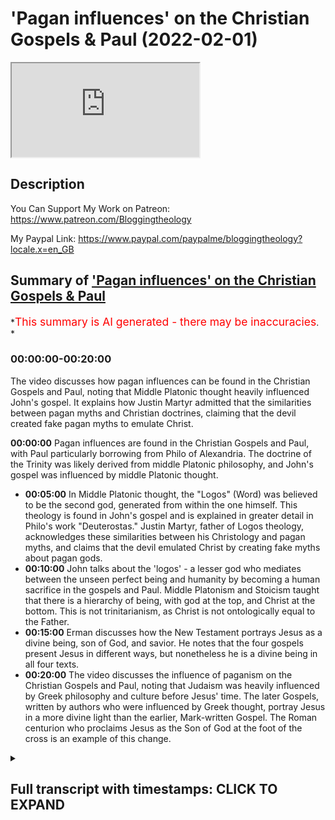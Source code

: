 # 'Pagan influences' on the Christian Gospels & Paul (2022-02-01)

<iframe loading='lazy' allow='autoplay' src='https://www.youtube.com/embed/w83Gf6Ldavs'></iframe>

## Description

You Can Support My Work on Patreon:
<https://www.patreon.com/Bloggingtheology>

My Paypal Link:
<https://www.paypal.com/paypalme/bloggingtheology?locale.x=en_GB>

## Summary of ['Pagan influences' on the Christian Gospels & Paul](https://www.youtube.com/watch?v=w83Gf6Ldavs)

*<span style="color:red; font-size:125%">This summary is AI generated - there may be inaccuracies</span>. *

### <a onclick="modifyYTiframeseektime('0')">00:00:00-00:20:00</a>

The video discusses how pagan influences can be found in the Christian Gospels and Paul, noting that Middle Platonic thought heavily influenced John's gospel. It explains how Justin Martyr admitted that the similarities between pagan myths and Christian doctrines, claiming that the devil created fake pagan myths to emulate Christ.

**<a onclick="modifyYTiframeseektime('0')">00:00:00</a>** Pagan influences are found in the Christian Gospels and Paul, with Paul particularly borrowing from Philo of Alexandria. The doctrine of the Trinity was likely derived from middle Platonic philosophy, and John's gospel was influenced by middle Platonic thought.

* **<a onclick="modifyYTiframeseektime('300')">00:05:00</a>** In Middle Platonic thought, the "Logos" (Word) was believed to be the second god, generated from within the one himself. This theology is found in John's gospel and is explained in greater detail in Philo's work "Deuterostas." Justin Martyr, father of Logos theology, acknowledges these similarities between his Christology and pagan myths, and claims that the devil emulated Christ by creating fake myths about pagan gods.
* **<a onclick="modifyYTiframeseektime('600')">00:10:00</a>**  John talks about the 'logos' - a lesser god who mediates between the unseen perfect being and humanity by becoming a human sacrifice in the gospels and Paul. Middle Platonism and Stoicism taught that there is a hierarchy of being, with god at the top, and Christ at the bottom. This is not trinitarianism, as Christ is not ontologically equal to the Father.
* **<a onclick="modifyYTiframeseektime('900')">00:15:00</a>**  Erman discusses how the New Testament portrays Jesus as a divine being, son of God, and savior. He notes that the four gospels present Jesus in different ways, but nonetheless he is a divine being in all four texts.
* **<a onclick="modifyYTiframeseektime('1200')">00:20:00</a>** The video discusses the influence of paganism on the Christian Gospels and Paul, noting that Judaism was heavily influenced by Greek philosophy and culture before Jesus' time. The later Gospels, written by authors who were influenced by Greek thought, portray Jesus in a more divine light than the earlier, Mark-written Gospel. The Roman centurion who proclaims Jesus as the Son of God at the foot of the cross is an example of this change.

<details><summary><h2>Full transcript with timestamps: CLICK TO EXPAND</h2></summary>

<a onclick="modifyYTiframeseektime('2')">0:00:02</a> okay so i i want to begin  
<a onclick="modifyYTiframeseektime('5')">0:00:05</a> sort of uh setting the table as it were  
<a onclick="modifyYTiframeseektime('7')">0:00:07</a> theologically okay  
<a onclick="modifyYTiframeseektime('9')">0:00:09</a> so i mentioned in a previous podcast  
<a onclick="modifyYTiframeseektime('11')">0:00:11</a> that that paul's christology um not you  
<a onclick="modifyYTiframeseektime('14')">0:00:14</a> paul paul paul of tarsus  
<a onclick="modifyYTiframeseektime('18')">0:00:18</a> by the way but it's not the same as the  
<a onclick="modifyYTiframeseektime('19')">0:00:19</a> apostle paul  
<a onclick="modifyYTiframeseektime('21')">0:00:21</a> yeah  
<a onclick="modifyYTiframeseektime('22')">0:00:22</a> paul's christology in essence  
<a onclick="modifyYTiframeseektime('25')">0:00:25</a> was a composite of jewish and greek  
<a onclick="modifyYTiframeseektime('27')">0:00:27</a> ideas okay that is to say jewish and  
<a onclick="modifyYTiframeseektime('29')">0:00:29</a> pagan beliefs and by pagan i simply mean  
<a onclick="modifyYTiframeseektime('32')">0:00:32</a> non-jewish i'm not using the word a  
<a onclick="modifyYTiframeseektime('34')">0:00:34</a> pagan necessarily in a derogatory sense  
<a onclick="modifyYTiframeseektime('37')">0:00:37</a> okay so paul created this new hybrid  
<a onclick="modifyYTiframeseektime('39')">0:00:39</a> religion and religion in the hellenistic  
<a onclick="modifyYTiframeseektime('41')">0:00:41</a> world  
<a onclick="modifyYTiframeseektime('42')">0:00:42</a> tended to be syncretistic i mean they  
<a onclick="modifyYTiframeseektime('44')">0:00:44</a> would mix and match different elements  
<a onclick="modifyYTiframeseektime('46')">0:00:46</a> this was normal  
<a onclick="modifyYTiframeseektime('47')">0:00:47</a> and paul was schooled in hellenistic  
<a onclick="modifyYTiframeseektime('49')">0:00:49</a> philosophy paul quoted pagan poets  
<a onclick="modifyYTiframeseektime('52')">0:00:52</a> according to the new testament to  
<a onclick="modifyYTiframeseektime('53')">0:00:53</a> support his christology he quoted pagan  
<a onclick="modifyYTiframeseektime('56')">0:00:56</a> poets in the new testament to support  
<a onclick="modifyYTiframeseektime('58')">0:00:58</a> his christology this is something that  
<a onclick="modifyYTiframeseektime('60')">0:01:00</a> christian apologists don't like to talk  
<a onclick="modifyYTiframeseektime('62')">0:01:02</a> about and most casual bible readers are  
<a onclick="modifyYTiframeseektime('64')">0:01:04</a> not even aware of this they just read  
<a onclick="modifyYTiframeseektime('66')">0:01:06</a> the text they don't know what paul's  
<a onclick="modifyYTiframeseektime('67')">0:01:07</a> saying paul quoted the final mean as  
<a onclick="modifyYTiframeseektime('70')">0:01:10</a> hymn to zeus by the pagan poet and stoic  
<a onclick="modifyYTiframeseektime('73')">0:01:13</a> eritis of soli according to acts 17 28  
<a onclick="modifyYTiframeseektime('76')">0:01:16</a> at the aeropocus  
<a onclick="modifyYTiframeseektime('78')">0:01:18</a> and he also quoted the poet manander in  
<a onclick="modifyYTiframeseektime('80')">0:01:20</a> first corinthians 15 33. i mean talk  
<a onclick="modifyYTiframeseektime('83')">0:01:23</a> about the satanic verses  
<a onclick="modifyYTiframeseektime('86')">0:01:26</a> no i'm just kidding um  
<a onclick="modifyYTiframeseektime('89')">0:01:29</a> paul made christ right the jewish  
<a onclick="modifyYTiframeseektime('91')">0:01:31</a> messiah  
<a onclick="modifyYTiframeseektime('93')">0:01:33</a> the locus the intersection of two pagan  
<a onclick="modifyYTiframeseektime('95')">0:01:35</a> beliefs so christ is both the dying and  
<a onclick="modifyYTiframeseektime('98')">0:01:38</a> rising savior man god as well as the  
<a onclick="modifyYTiframeseektime('100')">0:01:40</a> divine mediator between the god and  
<a onclick="modifyYTiframeseektime('103')">0:01:43</a> humanity and by the god i mean  
<a onclick="modifyYTiframeseektime('106')">0:01:46</a> the perfect being who is at the top of  
<a onclick="modifyYTiframeseektime('108')">0:01:48</a> this ontological hierarchy or pyramid  
<a onclick="modifyYTiframeseektime('112')">0:01:52</a> that permeates all existence so this  
<a onclick="modifyYTiframeseektime('114')">0:01:54</a> this hierarchy or or chain of being  
<a onclick="modifyYTiframeseektime('117')">0:01:57</a> is absolutely central to both middle and  
<a onclick="modifyYTiframeseektime('119')">0:01:59</a> neoplatonism  
<a onclick="modifyYTiframeseektime('121')">0:02:01</a> okay and i want to make a request of the  
<a onclick="modifyYTiframeseektime('123')">0:02:03</a> audience to study middle and  
<a onclick="modifyYTiframeseektime('126')">0:02:06</a> neoplatonism and you will come to know  
<a onclick="modifyYTiframeseektime('129')">0:02:09</a> the true origins of the trinity i mean  
<a onclick="modifyYTiframeseektime('131')">0:02:11</a> christian apologists will say that the  
<a onclick="modifyYTiframeseektime('133')">0:02:13</a> doctrine of the trinity is firmly  
<a onclick="modifyYTiframeseektime('134')">0:02:14</a> grounded in the tanakh  
<a onclick="modifyYTiframeseektime('136')">0:02:16</a> in my view that's a red herring  
<a onclick="modifyYTiframeseektime('138')">0:02:18</a> they want to throw you off the scent of  
<a onclick="modifyYTiframeseektime('140')">0:02:20</a> greek metaphysics and study philo of  
<a onclick="modifyYTiframeseektime('143')">0:02:23</a> alexandria okay so he was a jewish  
<a onclick="modifyYTiframeseektime('145')">0:02:25</a> middle platonic philosopher living in  
<a onclick="modifyYTiframeseektime('148')">0:02:28</a> egypt in the first century he died  
<a onclick="modifyYTiframeseektime('149')">0:02:29</a> around 40 of the common era before the  
<a onclick="modifyYTiframeseektime('151')">0:02:31</a> writing of the new testament okay  
<a onclick="modifyYTiframeseektime('153')">0:02:33</a> there's no doubt  
<a onclick="modifyYTiframeseektime('155')">0:02:35</a> that philo's writings influenced the  
<a onclick="modifyYTiframeseektime('157')">0:02:37</a> doctrine of the trinity in a significant  
<a onclick="modifyYTiframeseektime('159')">0:02:39</a> way  
<a onclick="modifyYTiframeseektime('160')">0:02:40</a> even william lane craig admits this you  
<a onclick="modifyYTiframeseektime('162')">0:02:42</a> know dr craig is their champion the  
<a onclick="modifyYTiframeseektime('164')">0:02:44</a> christian apologists you know they love  
<a onclick="modifyYTiframeseektime('166')">0:02:46</a> him the early christian greek fathers  
<a onclick="modifyYTiframeseektime('168')">0:02:48</a> they used philo's writings  
<a onclick="modifyYTiframeseektime('170')">0:02:50</a> as a basis with which to formulate their  
<a onclick="modifyYTiframeseektime('172')">0:02:52</a> logos christology people like justin and  
<a onclick="modifyYTiframeseektime('175')">0:02:55</a> irenaeus eusebius who was constantine's  
<a onclick="modifyYTiframeseektime('178')">0:02:58</a> sort of spin doctor uh even claimed that  
<a onclick="modifyYTiframeseektime('181')">0:03:01</a> philo met peter right i mean it's a  
<a onclick="modifyYTiframeseektime('183')">0:03:03</a> total fabrication i mean this was  
<a onclick="modifyYTiframeseektime('185')">0:03:05</a> eusebius's way of bolstering philo's  
<a onclick="modifyYTiframeseektime('187')">0:03:07</a> authority similar to paul claiming that  
<a onclick="modifyYTiframeseektime('190')">0:03:10</a> he met with peter and james maybe he did  
<a onclick="modifyYTiframeseektime('192')">0:03:12</a> i mean it doesn't end well according to  
<a onclick="modifyYTiframeseektime('194')">0:03:14</a> acts 21 but craig says that  
<a onclick="modifyYTiframeseektime('197')">0:03:17</a> the dogma at nicea was quote a synthesis  
<a onclick="modifyYTiframeseektime('200')">0:03:20</a> between john's gospel  
<a onclick="modifyYTiframeseektime('202')">0:03:22</a> and the thought of philo of alexandria  
<a onclick="modifyYTiframeseektime('205')">0:03:25</a> and the middle platonism that he  
<a onclick="modifyYTiframeseektime('207')">0:03:27</a> represented end quote i mean i would go  
<a onclick="modifyYTiframeseektime('210')">0:03:30</a> even further and say that  
<a onclick="modifyYTiframeseektime('212')">0:03:32</a> john's gospel itself was clearly  
<a onclick="modifyYTiframeseektime('214')">0:03:34</a> influenced by middle platonism  
<a onclick="modifyYTiframeseektime('217')">0:03:37</a> so so  
<a onclick="modifyYTiframeseektime('218')">0:03:38</a> so dr craig even downplays in my opinion  
<a onclick="modifyYTiframeseektime('222')">0:03:42</a> the reality of the vast influence that  
<a onclick="modifyYTiframeseektime('224')">0:03:44</a> greek metaphysics had on both christian  
<a onclick="modifyYTiframeseektime('226')">0:03:46</a> doctrine and christian scripture and  
<a onclick="modifyYTiframeseektime('229')">0:03:49</a> we'll and we'll see that okay  
<a onclick="modifyYTiframeseektime('231')">0:03:51</a> this is a common place in um historical  
<a onclick="modifyYTiframeseektime('234')">0:03:54</a> theologies it's not just you and william  
<a onclick="modifyYTiframeseektime('236')">0:03:56</a> lane craig this is  
<a onclick="modifyYTiframeseektime('238')">0:03:58</a> very very standard understanding and  
<a onclick="modifyYTiframeseektime('240')">0:04:00</a> explanation of the origins of the way  
<a onclick="modifyYTiframeseektime('241')">0:04:01</a> the doctrine is formulated uh yeah this  
<a onclick="modifyYTiframeseektime('244')">0:04:04</a> is very very standard very very standard  
<a onclick="modifyYTiframeseektime('246')">0:04:06</a> across the board right  
<a onclick="modifyYTiframeseektime('248')">0:04:08</a> um so any honest historian or theologian  
<a onclick="modifyYTiframeseektime('251')">0:04:11</a> you know they will point this out so so  
<a onclick="modifyYTiframeseektime('253')">0:04:13</a> according to this platonic metaphysical  
<a onclick="modifyYTiframeseektime('255')">0:04:15</a> system at the top of this hierarchy of  
<a onclick="modifyYTiframeseektime('257')">0:04:17</a> being  
<a onclick="modifyYTiframeseektime('258')">0:04:18</a> is the one right tahen as platinus uh  
<a onclick="modifyYTiframeseektime('262')">0:04:22</a> referred to him the church father origin  
<a onclick="modifyYTiframeseektime('264')">0:04:24</a> of alexandria called him the auto theos  
<a onclick="modifyYTiframeseektime('267')">0:04:27</a> right the very god  
<a onclick="modifyYTiframeseektime('269')">0:04:29</a> of course philo called him hathaos with  
<a onclick="modifyYTiframeseektime('271')">0:04:31</a> the definite article the god and this is  
<a onclick="modifyYTiframeseektime('273')">0:04:33</a> also what john's gospel calls the father  
<a onclick="modifyYTiframeseektime('276')">0:04:36</a> ha theos okay with the definite article  
<a onclick="modifyYTiframeseektime('279')">0:04:39</a> um you know the the uh  
<a onclick="modifyYTiframeseektime('282')">0:04:42</a> the author of john's gospel never refers  
<a onclick="modifyYTiframeseektime('284')">0:04:44</a> to jesus or the son as ha theos in an  
<a onclick="modifyYTiframeseektime('287')">0:04:47</a> absolute and unqualified way  
<a onclick="modifyYTiframeseektime('290')">0:04:50</a> and thomas's so-called confession in  
<a onclick="modifyYTiframeseektime('292')">0:04:52</a> john 20 is not an exception to this so  
<a onclick="modifyYTiframeseektime('294')">0:04:54</a> john refers to jesus as the logos and a  
<a onclick="modifyYTiframeseektime('298')">0:04:58</a> theos a god so if you look at john 1 1  
<a onclick="modifyYTiframeseektime('300')">0:05:00</a> right nrk ain't halagas  
<a onclick="modifyYTiframeseektime('303')">0:05:03</a> kai halagas prastantheon  
<a onclick="modifyYTiframeseektime('305')">0:05:05</a> right so so in the beginning was the  
<a onclick="modifyYTiframeseektime('307')">0:05:07</a> word and the word was with the god tan  
<a onclick="modifyYTiframeseektime('310')">0:05:10</a> is a definite article here in the  
<a onclick="modifyYTiframeseektime('311')">0:05:11</a> accusative tan theon kai theos and a god  
<a onclick="modifyYTiframeseektime('315')">0:05:15</a> was the logos so middle platonism  
<a onclick="modifyYTiframeseektime('318')">0:05:18</a> explains what john meant here much more  
<a onclick="modifyYTiframeseektime('320')">0:05:20</a> coherently than tanaki judaism or  
<a onclick="modifyYTiframeseektime('323')">0:05:23</a> trinitarianism  
<a onclick="modifyYTiframeseektime('325')">0:05:25</a> in middle platonism the logos was  
<a onclick="modifyYTiframeseektime('326')">0:05:26</a> believed to be the second god a second  
<a onclick="modifyYTiframeseektime('329')">0:05:29</a> level of being who was generated  
<a onclick="modifyYTiframeseektime('332')">0:05:32</a> from within the one himself in  
<a onclick="modifyYTiframeseektime('334')">0:05:34</a> pre-eternality so since the logos was  
<a onclick="modifyYTiframeseektime('336')">0:05:36</a> generated or caused by  
<a onclick="modifyYTiframeseektime('338')">0:05:38</a> the god the logos is not as great as the  
<a onclick="modifyYTiframeseektime('341')">0:05:41</a> god the logos is the divine mediator  
<a onclick="modifyYTiframeseektime('344')">0:05:44</a> between the god and humanity  
<a onclick="modifyYTiframeseektime('347')">0:05:47</a> hence you know the father is greater  
<a onclick="modifyYTiframeseektime('349')">0:05:49</a> than i says john's incarnated logos yet  
<a onclick="modifyYTiframeseektime('352')">0:05:52</a> he also says the father and i are one so  
<a onclick="modifyYTiframeseektime('354')">0:05:54</a> christian apologists armed with the  
<a onclick="modifyYTiframeseektime('356')">0:05:56</a> nomenclature of nicaea they went back to  
<a onclick="modifyYTiframeseektime('359')">0:05:59</a> these texts and said okay when he said  
<a onclick="modifyYTiframeseektime('362')">0:06:02</a> the father is greater than i the logos  
<a onclick="modifyYTiframeseektime('364')">0:06:04</a> was talking about his hypothesis his  
<a onclick="modifyYTiframeseektime('366')">0:06:06</a> person but when he said the father and i  
<a onclick="modifyYTiframeseektime('368')">0:06:08</a> are one he was referring to his ucia his  
<a onclick="modifyYTiframeseektime('370')">0:06:10</a> essence so they incorporate this this  
<a onclick="modifyYTiframeseektime('372')">0:06:12</a> convoluted language and retroactively  
<a onclick="modifyYTiframeseektime('375')">0:06:15</a> import  
<a onclick="modifyYTiframeseektime('377')">0:06:17</a> a trinitarian hermeneutic upon john upon  
<a onclick="modifyYTiframeseektime('380')">0:06:20</a> john's gospel and does completely  
<a onclick="modifyYTiframeseektime('382')">0:06:22</a> decontextualize it i mean it's a nice  
<a onclick="modifyYTiframeseektime('384')">0:06:24</a> little slide of hand but read john in  
<a onclick="modifyYTiframeseektime('386')">0:06:26</a> its context right john's underlying  
<a onclick="modifyYTiframeseektime('388')">0:06:28</a> metaphysic is middle platonism  
<a onclick="modifyYTiframeseektime('391')">0:06:31</a> and in fact 70 years before john wrote  
<a onclick="modifyYTiframeseektime('393')">0:06:33</a> about the logos  
<a onclick="modifyYTiframeseektime('395')">0:06:35</a> philo wrote about the logos and philo  
<a onclick="modifyYTiframeseektime('398')">0:06:38</a> referred to the logos as a second god  
<a onclick="modifyYTiframeseektime('402')">0:06:42</a> deuterostas and origen would use the  
<a onclick="modifyYTiframeseektime('404')">0:06:44</a> same phrase some 200 years later but  
<a onclick="modifyYTiframeseektime('407')">0:06:47</a> still before nicea you know he said the  
<a onclick="modifyYTiframeseektime('408')">0:06:48</a> father is otto theos the very god the  
<a onclick="modifyYTiframeseektime('411')">0:06:51</a> son is important because the language  
<a onclick="modifyYTiframeseektime('413')">0:06:53</a> that john uses actually has a precedent  
<a onclick="modifyYTiframeseektime('415')">0:06:55</a> in um in the pagan language found on the  
<a onclick="modifyYTiframeseektime('418')">0:06:58</a> lips of philo of alexandria so it's not  
<a onclick="modifyYTiframeseektime('421')">0:07:01</a> a it's this continuity this connection  
<a onclick="modifyYTiframeseektime('423')">0:07:03</a> is really important i think it is very  
<a onclick="modifyYTiframeseektime('426')">0:07:06</a> important and you know origen also he  
<a onclick="modifyYTiframeseektime('428')">0:07:08</a> uses like you said he uses that phrase  
<a onclick="modifyYTiframeseektime('430')">0:07:10</a> from philo deuteros  
<a onclick="modifyYTiframeseektime('432')">0:07:12</a> that the logos is a second god but  
<a onclick="modifyYTiframeseektime('434')">0:07:14</a> johanna and jesus right  
<a onclick="modifyYTiframeseektime('436')">0:07:16</a> or john's logos refers to his father as  
<a onclick="modifyYTiframeseektime('439')">0:07:19</a> theon moo my god right  
<a onclick="modifyYTiframeseektime('442')">0:07:22</a> my god in mark in matthew jesus you know  
<a onclick="modifyYTiframeseektime('444')">0:07:24</a> the cry of their election  
<a onclick="modifyYTiframeseektime('448')">0:07:28</a> my god my god so the logos who's  
<a onclick="modifyYTiframeseektime('450')">0:07:30</a> supposed to be god capital g according  
<a onclick="modifyYTiframeseektime('452')">0:07:32</a> to trinitarians has a god so this is  
<a onclick="modifyYTiframeseektime('455')">0:07:35</a> clearly two gods and both men philo and  
<a onclick="modifyYTiframeseektime('458')">0:07:38</a> origen they hail from alexandria and you  
<a onclick="modifyYTiframeseektime('460')">0:07:40</a> know the name says it all you know this  
<a onclick="modifyYTiframeseektime('462')">0:07:42</a> is why imam al-ghazali vehemently  
<a onclick="modifyYTiframeseektime('464')">0:07:44</a> condemned the metaphysical positions of  
<a onclick="modifyYTiframeseektime('466')">0:07:46</a> the hellenistic muslim philosophers of  
<a onclick="modifyYTiframeseektime('468')">0:07:48</a> his day because he recognized that  
<a onclick="modifyYTiframeseektime('470')">0:07:50</a> platonic metaphysics  
<a onclick="modifyYTiframeseektime('472')">0:07:52</a> acted as a gateway to the theological  
<a onclick="modifyYTiframeseektime('474')">0:07:54</a> deviations and idolatry of the people of  
<a onclick="modifyYTiframeseektime('476')">0:07:56</a> the book both jews and christians of the  
<a onclick="modifyYTiframeseektime('478')">0:07:58</a> past not just christians but also jews  
<a onclick="modifyYTiframeseektime('481')">0:08:01</a> and as i said for philo the logos was  
<a onclick="modifyYTiframeseektime('483')">0:08:03</a> the highest of the intermediary beings  
<a onclick="modifyYTiframeseektime('486')">0:08:06</a> okay the begotten son of god he says  
<a onclick="modifyYTiframeseektime('489')">0:08:09</a> philo says he says his firstborn he says  
<a onclick="modifyYTiframeseektime('492')">0:08:12</a> the celestial high priest right who was  
<a onclick="modifyYTiframeseektime('495')">0:08:15</a> often symbolized in the tanakh by an  
<a onclick="modifyYTiframeseektime('497')">0:08:17</a> angel  
<a onclick="modifyYTiframeseektime('498')">0:08:18</a> all right this is according to philo the  
<a onclick="modifyYTiframeseektime('499')">0:08:19</a> logos as the mind of god as it were was  
<a onclick="modifyYTiframeseektime('502')">0:08:22</a> neither uncreated in the same sense as  
<a onclick="modifyYTiframeseektime('504')">0:08:24</a> the god nor created in the same sense as  
<a onclick="modifyYTiframeseektime('507')">0:08:27</a> the cosmos the logos was caused from the  
<a onclick="modifyYTiframeseektime('510')">0:08:30</a> very essence of the god  
<a onclick="modifyYTiframeseektime('512')">0:08:32</a> meaning the logos was eternally  
<a onclick="modifyYTiframeseektime('514')">0:08:34</a> generated i.e begotten not made before  
<a onclick="modifyYTiframeseektime('518')">0:08:38</a> all the ages sounds very very familiar  
<a onclick="modifyYTiframeseektime('520')">0:08:40</a> sounds like the nicene creed you know  
<a onclick="modifyYTiframeseektime('522')">0:08:42</a> justin martyr the father of logos  
<a onclick="modifyYTiframeseektime('524')">0:08:44</a> theology he he admits that there are  
<a onclick="modifyYTiframeseektime('526')">0:08:46</a> disturbing parallels between his  
<a onclick="modifyYTiframeseektime('528')">0:08:48</a> christology and the pagan myths of  
<a onclick="modifyYTiframeseektime('530')">0:08:50</a> bacchus that's dionysius  
<a onclick="modifyYTiframeseektime('533')">0:08:53</a> and and hercules and and esclepius and  
<a onclick="modifyYTiframeseektime('535')">0:08:55</a> perseus and mithras  
<a onclick="modifyYTiframeseektime('537')">0:08:57</a> and in his dialogue with trifo justin  
<a onclick="modifyYTiframeseektime('539')">0:08:59</a> accounts for these similarities by  
<a onclick="modifyYTiframeseektime('540')">0:09:00</a> claiming well the devil sort of emulated  
<a onclick="modifyYTiframeseektime('542')">0:09:02</a> the prophecies of christ by inventing  
<a onclick="modifyYTiframeseektime('544')">0:09:04</a> these sort of fake fables  
<a onclick="modifyYTiframeseektime('546')">0:09:06</a> about their pagan gods in order to cause  
<a onclick="modifyYTiframeseektime('548')">0:09:08</a> christians to go astray i mean justin  
<a onclick="modifyYTiframeseektime('550')">0:09:10</a> also says that the angel that  
<a onclick="modifyYTiframeseektime('552')">0:09:12</a> jacob wrestled in genesis  
<a onclick="modifyYTiframeseektime('554')">0:09:14</a> and beat no less was the pre-incarnate  
<a onclick="modifyYTiframeseektime('558')">0:09:18</a> christ the logos so so john 1 1 is the  
<a onclick="modifyYTiframeseektime('561')">0:09:21</a> beginning of the prologue of john's  
<a onclick="modifyYTiframeseektime('562')">0:09:22</a> gospel that's called the hymn to the  
<a onclick="modifyYTiframeseektime('564')">0:09:24</a> logos how does the hymn end right so the  
<a onclick="modifyYTiframeseektime('567')">0:09:27</a> most authentic reading according to new  
<a onclick="modifyYTiframeseektime('569')">0:09:29</a> testament textual critics like the  
<a onclick="modifyYTiframeseektime('571')">0:09:31</a> united bible society nestle allen and so  
<a onclick="modifyYTiframeseektime('573')">0:09:33</a> on and so forth is the following so it's  
<a onclick="modifyYTiframeseektime('575')">0:09:35</a> john 1 18 right john 1 18 that's the end  
<a onclick="modifyYTiframeseektime('578')">0:09:38</a> of the hymn to the logos it says  
<a onclick="modifyYTiframeseektime('582')">0:09:42</a> so no one has ever seen god and the  
<a onclick="modifyYTiframeseektime('585')">0:09:45</a> context clearly suggests that john is  
<a onclick="modifyYTiframeseektime('587')">0:09:47</a> talking about the first level of being  
<a onclick="modifyYTiframeseektime('589')">0:09:49</a> the father the god  
<a onclick="modifyYTiframeseektime('591')">0:09:51</a> because then he says monogenes theos a  
<a onclick="modifyYTiframeseektime('595')">0:09:55</a> unique god  
<a onclick="modifyYTiframeseektime('597')">0:09:57</a> a one of a kind god a uniquely generated  
<a onclick="modifyYTiframeseektime('600')">0:10:00</a> god and now john is talking about the  
<a onclick="modifyYTiframeseektime('602')">0:10:02</a> logos the logos is another god  
<a onclick="modifyYTiframeseektime('604')">0:10:04</a> because he was seen the first god he  
<a onclick="modifyYTiframeseektime('606')">0:10:06</a> mentioned has never been seen right the  
<a onclick="modifyYTiframeseektime('608')">0:10:08</a> monogamy's theos it's it goes on to say  
<a onclick="modifyYTiframeseektime('612')">0:10:12</a> who is in the heart of the father it  
<a onclick="modifyYTiframeseektime('614')">0:10:14</a> says ekinas exegesato that one exegetes  
<a onclick="modifyYTiframeseektime('617')">0:10:17</a> or explains or reveals the father so the  
<a onclick="modifyYTiframeseektime('620')">0:10:20</a> son is the divine  
<a onclick="modifyYTiframeseektime('622')">0:10:22</a> mediator and then john 3 16 for god so  
<a onclick="modifyYTiframeseektime('624')">0:10:24</a> loved the world he gave his only  
<a onclick="modifyYTiframeseektime('626')">0:10:26</a> begotten son the son is a savior man god  
<a onclick="modifyYTiframeseektime('628')">0:10:28</a> a human sacrifice  
<a onclick="modifyYTiframeseektime('631')">0:10:31</a> so then the second level of being  
<a onclick="modifyYTiframeseektime('633')">0:10:33</a> referred to as the logos by middle  
<a onclick="modifyYTiframeseektime('635')">0:10:35</a> platonic writers such as philo and john  
<a onclick="modifyYTiframeseektime('637')">0:10:37</a> is still a divine being he is a theos  
<a onclick="modifyYTiframeseektime('640')">0:10:40</a> he's a god but he's not haphaos he's not  
<a onclick="modifyYTiframeseektime('643')">0:10:43</a> the god or the otto theos the very god  
<a onclick="modifyYTiframeseektime('646')">0:10:46</a> so this is called henotheistic  
<a onclick="modifyYTiframeseektime('648')">0:10:48</a> polytheism okay this is not the yeti  
<a onclick="modifyYTiframeseektime('651')">0:10:51</a> this is not the unitarian you know  
<a onclick="modifyYTiframeseektime('653')">0:10:53</a> monotheism of the tanakh  
<a onclick="modifyYTiframeseektime('655')">0:10:55</a> nor is this the trinitarian monotheism  
<a onclick="modifyYTiframeseektime('657')">0:10:57</a> of the fourth century of the common era  
<a onclick="modifyYTiframeseektime('659')">0:10:59</a> this is a henotheistic polytheism this  
<a onclick="modifyYTiframeseektime('662')">0:11:02</a> is what the gospels and pauline epistles  
<a onclick="modifyYTiframeseektime('665')">0:11:05</a> teach in my view okay  
<a onclick="modifyYTiframeseektime('666')">0:11:06</a> the gospels suffused with greek ideas  
<a onclick="modifyYTiframeseektime('670')">0:11:10</a> and influenced by paul's gospel teach  
<a onclick="modifyYTiframeseektime('673')">0:11:13</a> that jesus is another god a lesser god  
<a onclick="modifyYTiframeseektime('676')">0:11:16</a> who mediates between the unseen perfect  
<a onclick="modifyYTiframeseektime('678')">0:11:18</a> being and humanity by becoming a human  
<a onclick="modifyYTiframeseektime('680')">0:11:20</a> sacrifice so he is the son of god not  
<a onclick="modifyYTiframeseektime('682')">0:11:22</a> god the son right and of course paul  
<a onclick="modifyYTiframeseektime('684')">0:11:24</a> wrote first timothy chapter 2 verses  
<a onclick="modifyYTiframeseektime('687')">0:11:27</a> five really that's pseudo paul right  
<a onclick="modifyYTiframeseektime('689')">0:11:29</a> first timothy two five and six but this  
<a onclick="modifyYTiframeseektime('691')">0:11:31</a> represents paul's thinking uh for there  
<a onclick="modifyYTiframeseektime('693')">0:11:33</a> is one god and one mediator between god  
<a onclick="modifyYTiframeseektime('696')">0:11:36</a> and man the man jesus christ and then he  
<a onclick="modifyYTiframeseektime('698')">0:11:38</a> goes on who gave himself as a ransom for  
<a onclick="modifyYTiframeseektime('701')">0:11:41</a> all people so we have the mediating  
<a onclick="modifyYTiframeseektime('702')">0:11:42</a> logos dying for our sins now paul never  
<a onclick="modifyYTiframeseektime('705')">0:11:45</a> referred to the mediator as the logos  
<a onclick="modifyYTiframeseektime('708')">0:11:48</a> but clearly this is the concept he has  
<a onclick="modifyYTiframeseektime('710')">0:11:50</a> in mind  
<a onclick="modifyYTiframeseektime('711')">0:11:51</a> paul didn't refer to christ as the  
<a onclick="modifyYTiframeseektime('714')">0:11:54</a> wisdom of god theo sophian and of course  
<a onclick="modifyYTiframeseektime('717')">0:11:57</a> philo had already identified chokma in  
<a onclick="modifyYTiframeseektime('720')">0:12:00</a> the old testament divine wisdom as being  
<a onclick="modifyYTiframeseektime('722')">0:12:02</a> the logos explicitly right like in  
<a onclick="modifyYTiframeseektime('724')">0:12:04</a> proverbs chapter eight right the  
<a onclick="modifyYTiframeseektime('726')">0:12:06</a> personified and expressive  
<a onclick="modifyYTiframeseektime('728')">0:12:08</a> logos according to philo spoke of its  
<a onclick="modifyYTiframeseektime('730')">0:12:10</a> origin the lord possessed me at the  
<a onclick="modifyYTiframeseektime('731')">0:12:11</a> beginning of his way before his work of  
<a onclick="modifyYTiframeseektime('734')">0:12:14</a> creation i was poured forth from  
<a onclick="modifyYTiframeseektime('736')">0:12:16</a> eternity from from before the creation  
<a onclick="modifyYTiframeseektime('738')">0:12:18</a> of the earth and paul being a highly  
<a onclick="modifyYTiframeseektime('741')">0:12:21</a> hellenized jew that he was echoed this  
<a onclick="modifyYTiframeseektime('744')">0:12:24</a> phelonic uh sentiment i mean paul wrote  
<a onclick="modifyYTiframeseektime('746')">0:12:26</a> to the corinthians that he was speaking  
<a onclick="modifyYTiframeseektime('747')">0:12:27</a> of the wisdom of god and mystery which  
<a onclick="modifyYTiframeseektime('749')">0:12:29</a> was ordained by god before the ages of  
<a onclick="modifyYTiframeseektime('751')">0:12:31</a> our glory  
<a onclick="modifyYTiframeseektime('753')">0:12:33</a> in this in the pseudo-pauline book of  
<a onclick="modifyYTiframeseektime('754')">0:12:34</a> colossians the author said and he the  
<a onclick="modifyYTiframeseektime('756')">0:12:36</a> son is before all things and by him all  
<a onclick="modifyYTiframeseektime('759')">0:12:39</a> things are held together this is middle  
<a onclick="modifyYTiframeseektime('761')">0:12:41</a> platonism this is stoicism okay  
<a onclick="modifyYTiframeseektime('764')">0:12:44</a> additionally  
<a onclick="modifyYTiframeseektime('766')">0:12:46</a> and again in imitation of middle  
<a onclick="modifyYTiframeseektime('767')">0:12:47</a> platonism paul envisioned a henotheistic  
<a onclick="modifyYTiframeseektime('771')">0:12:51</a> and hierarchical scheme of divinity with  
<a onclick="modifyYTiframeseektime('774')">0:12:54</a> god our father at the top and then the  
<a onclick="modifyYTiframeseektime('776')">0:12:56</a> lord jesus christ the wisdom of god i.e  
<a onclick="modifyYTiframeseektime('779')">0:12:59</a> the logos just below him right so paul  
<a onclick="modifyYTiframeseektime('782')">0:13:02</a> wrote in first corinthians he says  
<a onclick="modifyYTiframeseektime('783')">0:13:03</a> pantas andros ethale  
<a onclick="modifyYTiframeseektime('786')">0:13:06</a> so he says the head of every man is  
<a onclick="modifyYTiframeseektime('788')">0:13:08</a> christ  
<a onclick="modifyYTiframeseektime('792')">0:13:12</a> and the head of of the woman is the man  
<a onclick="modifyYTiframeseektime('795')">0:13:15</a> right so the feminist they don't they  
<a onclick="modifyYTiframeseektime('797')">0:13:17</a> don't like this verse uh  
<a onclick="modifyYTiframeseektime('800')">0:13:20</a> it's extraordinary passage because the  
<a onclick="modifyYTiframeseektime('801')">0:13:21</a> hierarchy the divine hierarchy and the  
<a onclick="modifyYTiframeseektime('803')">0:13:23</a> human hierarchy is is ontological we're  
<a onclick="modifyYTiframeseektime('807')">0:13:27</a> dealing here with jesus after his  
<a onclick="modifyYTiframeseektime('808')">0:13:28</a> resurrection after the ascension this is  
<a onclick="modifyYTiframeseektime('811')">0:13:31</a> the theology that paul really believes  
<a onclick="modifyYTiframeseektime('813')">0:13:33</a> in and that is god christ and then  
<a onclick="modifyYTiframeseektime('816')">0:13:36</a> subservient to that man and woman and uh  
<a onclick="modifyYTiframeseektime('819')">0:13:39</a> there's nothing trinitarian about it at  
<a onclick="modifyYTiframeseektime('821')">0:13:41</a> all on the contrary is as you say  
<a onclick="modifyYTiframeseektime('823')">0:13:43</a> exactly is a hierarchy of being and the  
<a onclick="modifyYTiframeseektime('825')">0:13:45</a> head of christ is  
<a onclick="modifyYTiframeseektime('827')">0:13:47</a> ha theos he says at the end  
<a onclick="modifyYTiframeseektime('831')">0:13:51</a> the god yes the father is the god jesus  
<a onclick="modifyYTiframeseektime('833')">0:13:53</a> christ is the lord these two are not  
<a onclick="modifyYTiframeseektime('835')">0:13:55</a> ontologically equal for paul  
<a onclick="modifyYTiframeseektime('838')">0:13:58</a> just just say uh so just so people  
<a onclick="modifyYTiframeseektime('840')">0:14:00</a> understand here how christians deal with  
<a onclick="modifyYTiframeseektime('841')">0:14:01</a> this i i i've had the honor and the  
<a onclick="modifyYTiframeseektime('843')">0:14:03</a> privilege also to speak to professor  
<a onclick="modifyYTiframeseektime('845')">0:14:05</a> dale martin from uh yale university he's  
<a onclick="modifyYTiframeseektime('847')">0:14:07</a> one of the world's great uh new  
<a onclick="modifyYTiframeseektime('849')">0:14:09</a> testament scholars he's also a christian  
<a onclick="modifyYTiframeseektime('851')">0:14:11</a> theologian and a trinitarian  
<a onclick="modifyYTiframeseektime('853')">0:14:13</a> and he discusses this very very passage  
<a onclick="modifyYTiframeseektime('855')">0:14:15</a> and how he deals with it in his uh most  
<a onclick="modifyYTiframeseektime('858')">0:14:18</a> uh recent work which is addressed to  
<a onclick="modifyYTiframeseektime('860')">0:14:20</a> these whole car all these home and  
<a onclick="modifyYTiframeseektime('861')">0:14:21</a> musical issues how do we how do we be  
<a onclick="modifyYTiframeseektime('863')">0:14:23</a> trinitarian christians in the light of  
<a onclick="modifyYTiframeseektime('864')">0:14:24</a> what you're saying dr alietai and he  
<a onclick="modifyYTiframeseektime('867')">0:14:27</a> says well when you read passages like  
<a onclick="modifyYTiframeseektime('868')">0:14:28</a> that what you do is you read them in a  
<a onclick="modifyYTiframeseektime('870')">0:14:30</a> trinitarian way and you insert  
<a onclick="modifyYTiframeseektime('872')">0:14:32</a> the the son and father language you  
<a onclick="modifyYTiframeseektime('874')">0:14:34</a> understand it in that way you read it in  
<a onclick="modifyYTiframeseektime('877')">0:14:37</a> a trinitarian way so he's very explicit  
<a onclick="modifyYTiframeseektime('880')">0:14:40</a> he's very open and candid about what you  
<a onclick="modifyYTiframeseektime('882')">0:14:42</a> do you don't take paul's meaning you  
<a onclick="modifyYTiframeseektime('885')">0:14:45</a> take the later meaning and you read it  
<a onclick="modifyYTiframeseektime('887')">0:14:47</a> in  
<a onclick="modifyYTiframeseektime('888')">0:14:48</a> and he's not he's very open about it  
<a onclick="modifyYTiframeseektime('890')">0:14:50</a> he's very yeah he's very honest and open  
<a onclick="modifyYTiframeseektime('892')">0:14:52</a> that's exactly how how you read it i  
<a onclick="modifyYTiframeseektime('894')">0:14:54</a> mean on the surface the plain meaning  
<a onclick="modifyYTiframeseektime('896')">0:14:56</a> here is very clear you know the one who  
<a onclick="modifyYTiframeseektime('898')">0:14:58</a> has authority over christ a god is the  
<a onclick="modifyYTiframeseektime('901')">0:15:01</a> god  
<a onclick="modifyYTiframeseektime('902')">0:15:02</a> and this is further made clear by paul's  
<a onclick="modifyYTiframeseektime('903')">0:15:03</a> statement he says whether paul or  
<a onclick="modifyYTiframeseektime('905')">0:15:05</a> apollos or kephas or the world or life  
<a onclick="modifyYTiframeseektime('907')">0:15:07</a> or death  
<a onclick="modifyYTiframeseektime('908')">0:15:08</a> or things now or things to come all  
<a onclick="modifyYTiframeseektime('911')">0:15:11</a> things belong to you and you belong to  
<a onclick="modifyYTiframeseektime('912')">0:15:12</a> christ and christ belongs to god  
<a onclick="modifyYTiframeseektime('916')">0:15:16</a> right it's very good finally we read in  
<a onclick="modifyYTiframeseektime('918')">0:15:18</a> in the pseudo-pauline book of ephesians  
<a onclick="modifyYTiframeseektime('921')">0:15:21</a> the god of our lord jesus christ the god  
<a onclick="modifyYTiframeseektime('924')">0:15:24</a> just think about this thing the god of  
<a onclick="modifyYTiframeseektime('926')">0:15:26</a> our lord jesus christ the father of  
<a onclick="modifyYTiframeseektime('929')">0:15:29</a> glory again in john the logos the johann  
<a onclick="modifyYTiframeseektime('931')">0:15:31</a> and jesus refers to the father as my god  
<a onclick="modifyYTiframeseektime('935')">0:15:35</a> as well as the only one who is truly god  
<a onclick="modifyYTiframeseektime('938')">0:15:38</a> in in john 17 3.  
<a onclick="modifyYTiframeseektime('940')">0:15:40</a> of course trinitarians will disagree  
<a onclick="modifyYTiframeseektime('942')">0:15:42</a> with these assertions they will quote  
<a onclick="modifyYTiframeseektime('944')">0:15:44</a> paul's famous hymn to christ in  
<a onclick="modifyYTiframeseektime('945')">0:15:45</a> philippians 2 as being sort of a proof  
<a onclick="modifyYTiframeseektime('947')">0:15:47</a> text of their position that paul  
<a onclick="modifyYTiframeseektime('949')">0:15:49</a> maintained that christ was essentially  
<a onclick="modifyYTiframeseektime('951')">0:15:51</a> equal to god so paul said uh he said  
<a onclick="modifyYTiframeseektime('954')">0:15:54</a> that jesus christ he said being in the  
<a onclick="modifyYTiframeseektime('956')">0:15:56</a> form of god did not think it was robbery  
<a onclick="modifyYTiframeseektime('958')">0:15:58</a> to be equal with god  
<a onclick="modifyYTiframeseektime('960')">0:16:00</a> but but here's a problem if if christ  
<a onclick="modifyYTiframeseektime('962')">0:16:02</a> was god  
<a onclick="modifyYTiframeseektime('963')">0:16:03</a> the god why would he even consider the  
<a onclick="modifyYTiframeseektime('965')">0:16:05</a> notion that it was robbery to be equal  
<a onclick="modifyYTiframeseektime('967')">0:16:07</a> to himself this is nonsense  
<a onclick="modifyYTiframeseektime('970')">0:16:10</a> you see paul was neither a trinitarian  
<a onclick="modifyYTiframeseektime('972')">0:16:12</a> nor a unitarian okay so from the greater  
<a onclick="modifyYTiframeseektime('975')">0:16:15</a> context of the passage i mean it's clear  
<a onclick="modifyYTiframeseektime('977')">0:16:17</a> that paul believed that christ was  
<a onclick="modifyYTiframeseektime('979')">0:16:19</a> somehow divine in fact worthy of worship  
<a onclick="modifyYTiframeseektime('982')">0:16:22</a> it seems to me that when paul wrote that  
<a onclick="modifyYTiframeseektime('983')">0:16:23</a> christ was both the morphe feiyu the  
<a onclick="modifyYTiframeseektime('986')">0:16:26</a> form of a god and the morphe dulu the  
<a onclick="modifyYTiframeseektime('990')">0:16:30</a> form of a servant he meant a physical  
<a onclick="modifyYTiframeseektime('992')">0:16:32</a> god a deity in the appearance of human  
<a onclick="modifyYTiframeseektime('994')">0:16:34</a> flesh however christ as lord and savior  
<a onclick="modifyYTiframeseektime('998')">0:16:38</a> did not consider it robbery to be equal  
<a onclick="modifyYTiframeseektime('1000')">0:16:40</a> to the god precisely because he was not  
<a onclick="modifyYTiframeseektime('1003')">0:16:43</a> the god  
<a onclick="modifyYTiframeseektime('1005')">0:16:45</a> christ was the divine son of god whose  
<a onclick="modifyYTiframeseektime('1006')">0:16:46</a> level of authority on earth was equal to  
<a onclick="modifyYTiframeseektime('1009')">0:16:49</a> the god because the latter sent him to  
<a onclick="modifyYTiframeseektime('1011')">0:16:51</a> communicate his will to die for the sins  
<a onclick="modifyYTiframeseektime('1013')">0:16:53</a> of humanity so for paul christ was not  
<a onclick="modifyYTiframeseektime('1015')">0:16:55</a> equal to god sorry christ was equal to  
<a onclick="modifyYTiframeseektime('1018')">0:16:58</a> god but not identical to god and this is  
<a onclick="modifyYTiframeseektime('1020')">0:17:00</a> a very very crucial distinction i'll say  
<a onclick="modifyYTiframeseektime('1022')">0:17:02</a> it again for paul christ was equal to  
<a onclick="modifyYTiframeseektime('1024')">0:17:04</a> god but not identical okay therefore  
<a onclick="modifyYTiframeseektime('1027')">0:17:07</a> paul was a hellenized you know jewish  
<a onclick="modifyYTiframeseektime('1029')">0:17:09</a> you know soft polytheist a henotheist  
<a onclick="modifyYTiframeseektime('1031')">0:17:11</a> really he was neither a trinitarian nor  
<a onclick="modifyYTiframeseektime('1034')">0:17:14</a> unitarian now the major difference  
<a onclick="modifyYTiframeseektime('1036')">0:17:16</a> between paul and john on one side and  
<a onclick="modifyYTiframeseektime('1039')">0:17:19</a> philo on the other  
<a onclick="modifyYTiframeseektime('1041')">0:17:21</a> is that paul and john believed that the  
<a onclick="modifyYTiframeseektime('1044')">0:17:24</a> wisdom or the logos had incarnated into  
<a onclick="modifyYTiframeseektime('1046')">0:17:26</a> human flesh as a jewish messiah while  
<a onclick="modifyYTiframeseektime('1049')">0:17:29</a> philo did not speak of specific  
<a onclick="modifyYTiframeseektime('1050')">0:17:30</a> incarnations but philo did say that the  
<a onclick="modifyYTiframeseektime('1053')">0:17:33</a> meaning of the statement man was made in  
<a onclick="modifyYTiframeseektime('1055')">0:17:35</a> the image of god he said that man was  
<a onclick="modifyYTiframeseektime('1057')">0:17:37</a> made in the image of the second god the  
<a onclick="modifyYTiframeseektime('1059')">0:17:39</a> logos and adam was made in the uh  
<a onclick="modifyYTiframeseektime('1063')">0:17:43</a> adam was not made in the image of the  
<a onclick="modifyYTiframeseektime('1065')">0:17:45</a> god because the god is the supreme and  
<a onclick="modifyYTiframeseektime('1067')">0:17:47</a> absolutely transcendent mystery you know  
<a onclick="modifyYTiframeseektime('1070')">0:17:50</a> just as john said no one has it ever no  
<a onclick="modifyYTiframeseektime('1072')">0:17:52</a> one has ever seen god because he is the  
<a onclick="modifyYTiframeseektime('1075')">0:17:55</a> absolutely transcendent mystery the  
<a onclick="modifyYTiframeseektime('1077')">0:17:57</a> logos who is seen reveals him so even  
<a onclick="modifyYTiframeseektime('1080')">0:18:00</a> there there's a bit of a similarity and  
<a onclick="modifyYTiframeseektime('1081')">0:18:01</a> just one last thing before we get to  
<a onclick="modifyYTiframeseektime('1083')">0:18:03</a> daniel sort of laying down this sort of  
<a onclick="modifyYTiframeseektime('1086')">0:18:06</a> theological  
<a onclick="modifyYTiframeseektime('1088')">0:18:08</a> foundation here is that  
<a onclick="modifyYTiframeseektime('1091')">0:18:11</a> and this is all related to daniel and  
<a onclick="modifyYTiframeseektime('1092')">0:18:12</a> the son of man by the way i'll get to  
<a onclick="modifyYTiframeseektime('1094')">0:18:14</a> that in my view and this is something  
<a onclick="modifyYTiframeseektime('1095')">0:18:15</a> that maybe uh many muslim duat many  
<a onclick="modifyYTiframeseektime('1099')">0:18:19</a> muslim callers to the faith will not  
<a onclick="modifyYTiframeseektime('1100')">0:18:20</a> agree with  
<a onclick="modifyYTiframeseektime('1102')">0:18:22</a> okay in my view jesus is portrayed as a  
<a onclick="modifyYTiframeseektime('1104')">0:18:24</a> divine being a god  
<a onclick="modifyYTiframeseektime('1107')">0:18:27</a> in all four gospels in the new testament  
<a onclick="modifyYTiframeseektime('1109')">0:18:29</a> okay this is my view that he is the  
<a onclick="modifyYTiframeseektime('1111')">0:18:31</a> divine son of god and savior who will  
<a onclick="modifyYTiframeseektime('1113')">0:18:33</a> eventually judge mankind in all four  
<a onclick="modifyYTiframeseektime('1115')">0:18:35</a> gospels this is how the gospels present  
<a onclick="modifyYTiframeseektime('1117')">0:18:37</a> him  
<a onclick="modifyYTiframeseektime('1118')">0:18:38</a> he's not the god right the closest he  
<a onclick="modifyYTiframeseektime('1121')">0:18:41</a> gets to the god is in john but he never  
<a onclick="modifyYTiframeseektime('1123')">0:18:43</a> actually reaches him  
<a onclick="modifyYTiframeseektime('1124')">0:18:44</a> the new testament jesus is clearly  
<a onclick="modifyYTiframeseektime('1126')">0:18:46</a> inferior to the god whom he calls the  
<a onclick="modifyYTiframeseektime('1129')">0:18:49</a> father but he's also clearly not just a  
<a onclick="modifyYTiframeseektime('1131')">0:18:51</a> man  
<a onclick="modifyYTiframeseektime('1132')">0:18:52</a> okay so the gospels were not written by  
<a onclick="modifyYTiframeseektime('1134')">0:18:54</a> trinitarians that's anachronistic  
<a onclick="modifyYTiframeseektime('1136')">0:18:56</a> nor were they written by pharisaic jews  
<a onclick="modifyYTiframeseektime('1139')">0:18:59</a> nor were they written by jamesonian you  
<a onclick="modifyYTiframeseektime('1141')">0:19:01</a> know nazarenes or ebionites so i don't  
<a onclick="modifyYTiframeseektime('1143')">0:19:03</a> believe that the four gospels are  
<a onclick="modifyYTiframeseektime('1145')">0:19:05</a> teaching a theology that is totally  
<a onclick="modifyYTiframeseektime('1146')">0:19:06</a> consistent with islam or unitarian  
<a onclick="modifyYTiframeseektime('1149')">0:19:09</a> christianity or traditional uh judaism i  
<a onclick="modifyYTiframeseektime('1152')">0:19:12</a> believe that jesus attains divine status  
<a onclick="modifyYTiframeseektime('1154')">0:19:14</a> in different ways in the gospels right  
<a onclick="modifyYTiframeseektime('1156')">0:19:16</a> but nonetheless he is a divine being in  
<a onclick="modifyYTiframeseektime('1158')">0:19:18</a> all four gospels right yeah so you know  
<a onclick="modifyYTiframeseektime('1160')">0:19:20</a> you know  
<a onclick="modifyYTiframeseektime('1161')">0:19:21</a> yeah  
<a onclick="modifyYTiframeseektime('1162')">0:19:22</a> erman has uh explained this in great  
<a onclick="modifyYTiframeseektime('1164')">0:19:24</a> detail  
<a onclick="modifyYTiframeseektime('1165')">0:19:25</a> jesus in some sense and this is a  
<a onclick="modifyYTiframeseektime('1167')">0:19:27</a> crucial caveat yeah nowhere is jesus  
<a onclick="modifyYTiframeseektime('1170')">0:19:30</a> yahweh in any of the gospels but he  
<a onclick="modifyYTiframeseektime('1173')">0:19:33</a> according to the understandings of the  
<a onclick="modifyYTiframeseektime('1175')">0:19:35</a> use of this language in the greek aroma  
<a onclick="modifyYTiframeseektime('1176')">0:19:36</a> world and even in judaism at the time  
<a onclick="modifyYTiframeseektime('1178')">0:19:38</a> the language of divinity was very  
<a onclick="modifyYTiframeseektime('1180')">0:19:40</a> elastic and could and did apply to human  
<a onclick="modifyYTiframeseektime('1182')">0:19:42</a> beings as well and within that kind of  
<a onclick="modifyYTiframeseektime('1184')">0:19:44</a> matrix jesus does find the setting but  
<a onclick="modifyYTiframeseektime('1187')">0:19:47</a> not as yahweh jesus never yahweh in the  
<a onclick="modifyYTiframeseektime('1189')">0:19:49</a> new testament he would say yeah  
<a onclick="modifyYTiframeseektime('1191')">0:19:51</a> yeah and we do see that evolution of  
<a onclick="modifyYTiframeseektime('1193')">0:19:53</a> christology in the gospel i mean the  
<a onclick="modifyYTiframeseektime('1194')">0:19:54</a> earlier the gospel  
<a onclick="modifyYTiframeseektime('1196')">0:19:56</a> the the later jesus becomes the divine  
<a onclick="modifyYTiframeseektime('1198')">0:19:58</a> son of god in the timeline or to put it  
<a onclick="modifyYTiframeseektime('1200')">0:20:00</a> in another way the later the gospel the  
<a onclick="modifyYTiframeseektime('1202')">0:20:02</a> earlier jesus becomes divine yes now the  
<a onclick="modifyYTiframeseektime('1204')">0:20:04</a> under the underlying influences of  
<a onclick="modifyYTiframeseektime('1206')">0:20:06</a> mark's gospel which is the earliest of  
<a onclick="modifyYTiframeseektime('1208')">0:20:08</a> the quartet  
<a onclick="modifyYTiframeseektime('1209')">0:20:09</a> are greek metaphysics enochic tradition  
<a onclick="modifyYTiframeseektime('1212')">0:20:12</a> and pauline christology so judaism is  
<a onclick="modifyYTiframeseektime('1214')">0:20:14</a> very much sort of in the back row it's  
<a onclick="modifyYTiframeseektime('1216')">0:20:16</a> just kind of a veneer  
<a onclick="modifyYTiframeseektime('1218')">0:20:18</a> the disciples in mark are are totally  
<a onclick="modifyYTiframeseektime('1220')">0:20:20</a> inept unable to understand anything you  
<a onclick="modifyYTiframeseektime('1223')">0:20:23</a> know they're cowards who forsake jesus  
<a onclick="modifyYTiframeseektime('1225')">0:20:25</a> and flee  
<a onclick="modifyYTiframeseektime('1226')">0:20:26</a> why because they're jews mark is making  
<a onclick="modifyYTiframeseektime('1229')">0:20:29</a> a statement here um you will not  
<a onclick="modifyYTiframeseektime('1231')">0:20:31</a> understand jesus at least his jesus the  
<a onclick="modifyYTiframeseektime('1234')">0:20:34</a> mark in jesus through jewish eyes you  
<a onclick="modifyYTiframeseektime('1237')">0:20:37</a> need greco-roman eyes  
<a onclick="modifyYTiframeseektime('1239')">0:20:39</a> and at the end of mark it is a roman  
<a onclick="modifyYTiframeseektime('1241')">0:20:41</a> centurion who confesses  
<a onclick="modifyYTiframeseektime('1243')">0:20:43</a> you know at the foot of the cross truly  
<a onclick="modifyYTiframeseektime('1244')">0:20:44</a> this man was a son of god  
<a onclick="modifyYTiframeseektime('1246')">0:20:46</a> you see he gets it not the jewish  
<a onclick="modifyYTiframeseektime('1249')">0:20:49</a> disciples in a mark mary and jesus's  
<a onclick="modifyYTiframeseektime('1252')">0:20:52</a> family think he's insane  
<a onclick="modifyYTiframeseektime('1254')">0:20:54</a> you know if mary was visited by an angel  
<a onclick="modifyYTiframeseektime('1257')">0:20:57</a> why does she think jesus was insane why  
<a onclick="modifyYTiframeseektime('1259')">0:20:59</a> because she was a jew so mark is telling  
<a onclick="modifyYTiframeseektime('1261')">0:21:01</a> us that that jesus is the son of god  
<a onclick="modifyYTiframeseektime('1264')">0:21:04</a> really in a greco-roman sense now what  
<a onclick="modifyYTiframeseektime('1267')">0:21:07</a> is the roman conception of a son of god  
<a onclick="modifyYTiframeseektime('1269')">0:21:09</a> you know augustus was called the son of  
<a onclick="modifyYTiframeseektime('1271')">0:21:11</a> god he was a divine being but no roman  
<a onclick="modifyYTiframeseektime('1273')">0:21:13</a> believed that augustus was equal in all  
<a onclick="modifyYTiframeseektime('1276')">0:21:16</a> respects to jupiter to zeus who is the  
<a onclick="modifyYTiframeseektime('1279')">0:21:19</a> god okay so keep that in mind so so so  
<a onclick="modifyYTiframeseektime('1282')">0:21:22</a> when we study um jewish history we see  
<a onclick="modifyYTiframeseektime('1285')">0:21:25</a> that that pre-christian north african  
<a onclick="modifyYTiframeseektime('1288')">0:21:28</a> and palestinian judaism had already been  
<a onclick="modifyYTiframeseektime('1291')">0:21:31</a> significantly influenced by greek  
<a onclick="modifyYTiframeseektime('1293')">0:21:33</a> metaphysics ever since the beginning of  
<a onclick="modifyYTiframeseektime('1296')">0:21:36</a> the hellenistic period in the 4th  
<a onclick="modifyYTiframeseektime('1297')">0:21:37</a> century bce so philo and paul and john  
<a onclick="modifyYTiframeseektime('1300')">0:21:40</a> they're just sort of the tip of the  
<a onclick="modifyYTiframeseektime('1301')">0:21:41</a> iceberg  
<a onclick="modifyYTiframeseektime('1302')">0:21:42</a> the invasion of all things greek and  
<a onclick="modifyYTiframeseektime('1305')">0:21:45</a> palestine  
<a onclick="modifyYTiframeseektime('1306')">0:21:46</a> even led to a massive  
<a onclick="modifyYTiframeseektime('1308')">0:21:48</a> inter-jewish conflict right with  
<a onclick="modifyYTiframeseektime('1310')">0:21:50</a> maccabean purists on one side and then  
<a onclick="modifyYTiframeseektime('1313')">0:21:53</a> the the cyro grecian the you know the  
<a onclick="modifyYTiframeseektime('1315')">0:21:55</a> celeste empire along with their jewish  
<a onclick="modifyYTiframeseektime('1318')">0:21:58</a> sympathizers on the other side i mean  
<a onclick="modifyYTiframeseektime('1320')">0:22:00</a> they were jewish men i don't know how on  
<a onclick="modifyYTiframeseektime('1322')">0:22:02</a> earth they were able to do this but  
<a onclick="modifyYTiframeseektime('1323')">0:22:03</a> there were jewish men who reversed their  
<a onclick="modifyYTiframeseektime('1325')">0:22:05</a> circumcisions  
<a onclick="modifyYTiframeseektime('1326')">0:22:06</a> so that they could look like  
<a onclick="modifyYTiframeseektime('1328')">0:22:08</a> a wrestler in the gymnasium and stuff i  
<a onclick="modifyYTiframeseektime('1330')">0:22:10</a> never got that but i thought that's not  
<a onclick="modifyYTiframeseektime('1332')">0:22:12</a> to bring too much into these details but  
<a onclick="modifyYTiframeseektime('1333')">0:22:13</a> somehow they did it so somehow they  
<a onclick="modifyYTiframeseektime('1336')">0:22:16</a> managed to pull it off some kind of  
<a onclick="modifyYTiframeseektime('1338')">0:22:18</a> reconstructive surgery and they were  
<a onclick="modifyYTiframeseektime('1340')">0:22:20</a> able to like yeah you wrestle in the  
<a onclick="modifyYTiframeseektime('1341')">0:22:21</a> gymnasium compete in the greek olympics  
<a onclick="modifyYTiframeseektime('1343')">0:22:23</a> yeah in the end the maccabees gained the  
<a onclick="modifyYTiframeseektime('1345')">0:22:25</a> upper hand at least politically yeah and  
<a onclick="modifyYTiframeseektime('1347')">0:22:27</a> in 164 bce the temple was repaired and  
<a onclick="modifyYTiframeseektime('1350')">0:22:30</a> cleansed and rededicated to god thus  
<a onclick="modifyYTiframeseektime('1351')">0:22:31</a> hanukkah was born  

</details>
